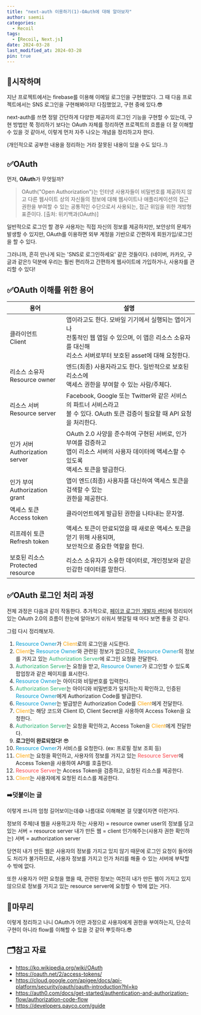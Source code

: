```yaml
---
title: "next-auth 이용하기(1)-OAuth에 대해 알아보자"
author: saemii
categories:
  - Recoil
tags:
  - [Recoil, Next.js]
date: 2024-03-28
last_modified_at: 2024-03-28
pin: true
---
```


## 📌시작하며

지난 프로젝트에서는 firebase를 이용해 이메일 로그인을 구현했었다. 그 때 다음 프로젝트에서는 SNS 로그인을 구현해봐야지! 다짐했었고, 구현 중에 있다.😎

next-auth를 쓰면 정말 간단하게 다양한 제공자의 로그인 기능을 구현할 수 있는데, 구현 방법만 쭉 정리하기 보다는 OAuth 자체를 정리하면 프로젝트의 흐름을 더 잘 이해할 수 있을 것 같아서, 이렇게 먼저 자주 나오는 개념을 정리하고자 한다.

(개인적으로 공부한 내용을 정리하는 거라 잘못된 내용이 있을 수도 있다..!)

## ✅OAuth

먼저, **OAuth**가 무엇일까?

> OAuth("Open Authorization")는 인터넷 사용자들이 비밀번호를 제공하지 않고 다른 웹사이트 상의 자신들의 정보에 대해 웹사이트나 애플리케이션의 접근 권한을 부여할 수 있는 공통적인 수단으로서 사용되는, 접근 위임을 위한 개방형 표준이다.
> [출처: 위키백과(OAuth)]

일반적으로 로그인 할 경우 사용자는 직접 자신의 정보를 제공하지만, 보안상의 문제가 발생할 수 있지만, OAuth를 이용하면 외부 계정을 기반으로 간편하게 회원가입/로그인을 할 수 있다.

그러니까, 흔히 만나게 되는 'SNS로 로그인하세요' 같은 것들이다. (네이버, 카카오, 구글과 같은!) 덕분에 우리는 훨씬 편리하고 간편하게 웹사이트에 가입하거나, 사용자를 관리할 수 있다!

## ✅OAuth 이해를 위한 용어

| 용어                                 | 설명                                                                                                                                                                    |
| ------------------------------------ | ----------------------------------------------------------------------------------------------------------------------------------------------------------------------- |
| 클라이언트 <br/>Client               | 앱이라고도 한다. 모바일 기기에서 실행되는 앱이거나<br/> 전통적인 웹 앱일 수 있으며, 이 앱은 리소스 소유자를 대신해<br/> 리소스 서버로부터 보호된 asset에 대해 요청한다. |
| 리소스 소유자<br/>Resource owner     | 엔드(최종) 사용자라고도 한다. 일반적으로 보호된 리소스에<br/> 액세스 권한을 부여할 수 있는 사람/주체다.                                                                 |
| 리소스 서버<br/>Resource server      | Facebook, Google 또는 Twitter와 같은 서비스의 파트너 서비스라고<br/> 볼 수 있다. OAuth 토큰 검증이 필요할 때 API 요청을 처리한다.                                       |
| 인가 서버<br/>Authorization server   | OAuth 2.0 사양을 준수하여 구현된 서버로, 인가 부여를 검증하고<br/> 앱이 리소스 서버의 사용자 데이터에 액세스할 수 있도록<br/> 액세스 토큰을 발급한다.                   |
| 인가 부여<br/>Authorization grant    | 앱이 엔드(최종) 사용자를 대신하여 액세스 토큰을 검색할 수 있는<br/> 권한을 제공한다.                                                                                    |
| 액세스 토큰<br/>Access token         | 클라이언트에게 발급된 권한을 나타내는 문자열.                                                                                                                           |
| 리프레쉬 토큰<br/>Refresh token      | 액세스 토큰이 만료되었을 때 새로운 액세스 토큰을 얻기 위해 사용되며,<br/> 보안적으로 중요한 역할을 한다.                                                                |
| 보호된 리소스<br/>Protected resource | 리소스 소유자가 소유한 데이터로, 개인정보와 같은<br/> 민감한 데이터를 말한다.                                                                                           |

## ✅OAuth 로그인 처리 과정

전체 과정은 다음과 같이 작동한다. 추가적으로, [페이코 로그인 개발자 센터](https://developers.payco.com/guide)에 정리되어있는 OAuth 2.0의 흐름이 한눈에 알아보기 쉬워서 헷갈릴 때 마다 보면 좋을 것 같다.

그럼 다시 정리해보자.

1. <span style="color:#009dd1">Resource Owner</span>가 <span style="color:orange">Client</span>로의 로그인을 시도한다.
2. <span style="color:orange">Client</span>는 <span style="color:#009dd1">Resource Owner</span>와 관련된 정보가 없으므로, <span style="color:#009dd1">Resource Owner</span>의 정보를 가지고 있는 <span style="color:#26b170">Authorization Server</span>에 로그인 요청을 전달한다.
3. <span style="color:#26b170">Authorization Server</span>는 요청을 받고, <span style="color:#009dd1">Resource Owner</span>가 로그인할 수 있도록 팝업창과 같은 페이지를 표시한다.
4. <span style="color:#009dd1">Resource Owner</span>는 아이디와 비밀번호를 입력한다.
5. <span style="color:#26b170">Authorization Server</span>는 아이디와 비밀번호가 일치하는지 확인하고, 인증된 <span style="color:#009dd1">Resource Owner</span>에게 Authorization Code를 발급한다.
6. <span style="color:#009dd1">Resource Owner</span>는 발급받은 Authorization Code를 <span style="color:orange">Client</span>에게 전달한다.
7. <span style="color:orange">Client</span>는 해당 코드와 Client ID, Client Secret을 사용하여 Access Token을 요청한다.
8. <span style="color:#26b170">Authorization Server</span>는 요청을 확인하고, Access Token을 <span style="color:orange">Client</span>에게 전달한다.
9. **로그인이 완료되었다!** 😎
10. <span style="color:#009dd1">Resource Owner</span>가 서비스를 요청한다. (ex: 프로필 정보 조회 등)
11. <span style="color:orange">Client</span>는 요청을 확인하고, 사용자의 정보를 가지고 있는 <span style="color:#f94449">Resource Server</span>에 Access Token을 사용하여 API를 호출한다.
12. <span style="color:#f94449">Resource Server</span>는 Access Token을 검증하고, 요청된 리소스를 제공한다.
13. <span style="color:orange">Client</span>는 사용자에게 요청된 리소스를 제공한다.

### ➡️덧붙이는 글

이렇게 쓰니까 엄청 길어보이는데😅 나름대로 이해해본 걸 덧붙이자면 이런거다.

정보의 주체(내 웹을 사용하고자 하는 사용자) = resource owner
user의 정보를 담고 있는 서버 = resource server
내가 만든 웹 = client
인가해주는(사용자 권한 확인하는) 서버 = authorization server

당연히 내가 만든 웹은 사용자의 정보를 가지고 있지 않기 때문에 로그인 요청이 들어와도 처리가 불가하므로, 사용자 정보를 가지고 인가 처리를 해줄 수 있는 서버에 부탁할 수 밖에 없다.

또한 사용자가 어떤 요청을 했을 때, 관련된 정보는 여전히 내가 만든 웹이 가지고 있지 않으므로 정보를 가지고 있는 resource server에 요청할 수 밖에 없는 거다.

## 📩마무리

이렇게 정리하고 나니 OAuth가 어떤 과정으로 사용자에게 권한을 부여하는지, 단순히 구현이 아니라 flow를 이해할 수 있을 것 같아 뿌듯하다.😎

## 🗂️참고 자료

- <https://ko.wikipedia.org/wiki/OAuth>
- <https://oauth.net/2/access-tokens/>
- <https://cloud.google.com/apigee/docs/api-platform/security/oauth/oauth-introduction?hl=ko>
- <https://auth0.com/docs/get-started/authentication-and-authorization-flow/authorization-code-flow>
- <https://developers.payco.com/guide>
